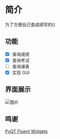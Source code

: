 # 简介
为了方便自己查成绩写的()
## 功能
- [x] 查询成绩
- [x] 查询考试
- [ ] 查询课表
- [x] 实现 GUI
## 界面展示
![图片](https://github.com/user-attachments/assets/230f1232-6e0f-4947-9f43-6c5d4c6ea338)
## 鸣谢
[PyQT Fluent Widgets](https://github.com/zhiyiYo/PyQt-Fluent-Widgets)

